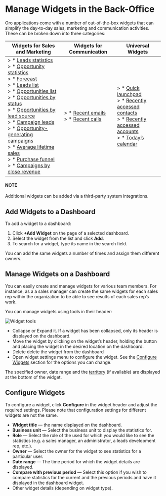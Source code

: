 <a id="user-guide-business-intelligence-widgets-explore"></a>

# Manage Widgets in the Back-Office

Oro applications come with a number of out-of-the-box widgets that can simplify the day-to-day sales, marketing and communication activities. These can be broken down into three categories:

| Widgets for Sales and Marketing                                                                                                                                                                                                                                                                                                                                                                                                                                                                                                                                                                                                                                                                                                                                                                                                                                                                                                                                                                                                                                                                                                                                                                                                                                                                                                                                                                                             | Widgets for Communication                                                                                                                                                                  | Universal Widgets                                                                                                                                                                                                                                                                                                                                                                                                                                                                          |
|-----------------------------------------------------------------------------------------------------------------------------------------------------------------------------------------------------------------------------------------------------------------------------------------------------------------------------------------------------------------------------------------------------------------------------------------------------------------------------------------------------------------------------------------------------------------------------------------------------------------------------------------------------------------------------------------------------------------------------------------------------------------------------------------------------------------------------------------------------------------------------------------------------------------------------------------------------------------------------------------------------------------------------------------------------------------------------------------------------------------------------------------------------------------------------------------------------------------------------------------------------------------------------------------------------------------------------------------------------------------------------------------------------------------------------|--------------------------------------------------------------------------------------------------------------------------------------------------------------------------------------------|--------------------------------------------------------------------------------------------------------------------------------------------------------------------------------------------------------------------------------------------------------------------------------------------------------------------------------------------------------------------------------------------------------------------------------------------------------------------------------------------|
| > * [Leads statistics](leads-statistics.md#user-guide-business-intelligence-widgets-leads-statistics)<br/>> * [Opportunity statistics](opportunity-statistics.md#user-guide-business-intelligence-widgets-opportunity-statistics)<br/>> * [Forecast](forecast.md#user-guide-business-intelligence-widgets-forecast)<br/>> * [Leads list](leads-list.md#user-guide-business-intelligence-widgets-leads-list)<br/>> * [Opportunities list](opportunities-list.md#user-guide-business-intelligence-widgets-opportunity-list)<br/>> * [Opportunities by status](opportunities-by-status.md#user-guide-business-intelligence-widgets-opportunity-by-status)<br/>> * [Opportunities by lead source](opportunities-by-lead-source.md#user-guide-business-intelligence-widgets-opportunity-lead-source)<br/>> * [Campaign leads](campaign-leads.md#user-guide-business-intelligence-widgets-campaign-leads)<br/>> * [Opportunity-generating campaigns](opportunity-generating-campaigns.md#user-guide-business-intelligence-widgets-opportunity-generating-campaigns)<br/>> * [Average lifetime sales](average-lifetime-sales.md#user-guide-business-intelligence-widgets-average-lifetime-sales)<br/>> * [Purchase funnel](purchase-funnel.md#user-guide-business-intelligence-widgets-purchase-funnel)<br/>> * [Campaigns by close revenue](campaigns-by-close-revenue.md#user-guide-business-intelligence-widgets-close-revenue) | > * [Recent emails](recent-emails.md#user-guide-business-intelligence-widgets-recent-emails)<br/>> * [Recent calls](recent-calls.md#user-guide-business-intelligence-widgets-recent-calls) | > * [Quick launchpad](quick-launchpad.md#user-guide-business-intelligence-widgets-quick-launchpad)<br/>> * [Recently accessed contacts](recently-accessed-contacts.md#user-guide-business-intelligence-widgets-recently-accessed-contacts)<br/>> * [Recently accessed accounts](recently-accessed-accounts.md#user-guide-business-intelligence-widgets-recently-accessed-accounts)<br/>> * [Today’s calendar](todays-calendar.md#user-guide-business-intelligence-widgets-todays-calendar) |

#### NOTE
Additional widgets can be added via a third-party system integrations.

<a id="user-guide-business-intelligence-widgets-add"></a>

## Add Widgets to a Dashboard

To add a widget to a dashboard:

1. Click **+Add Widget** on the page of a selected dashboard.
2. Select the widget from the list and click **Add**.
3. To search for a widget, type its name in the search field.

You can add the same widgets a number of times and assign them different owners.

<a id="user-guide-business-intelligence-widgets-manage"></a>

## Manage Widgets on a Dashboard

You can easily create and manage widgets for various team members. For instance, as a a sales manager can create the same widgets for each sales rep within the organization to be able to see results of each sales rep’s work.

You can manage widgets using tools in their header:

![Widget tools](user/img/dashboards/dashboards_6.png)
* <i class="far fa-minus-square" aria-hidden="true"></i> Collapse or <i class="far fa-plus-square" aria-hidden="true"></i> Expand it. If a widget has been collapsed, only its header is displayed on the dashboard.
* Move the widget by clicking on the widget’s header, holding the <i class="fas fa-arrows-alt" aria-hidden="true"></i> button and placing the widget in the desired location on the dashboard.
* <i class="fas fa-trash-alt" aria-hidden="true"></i> Delete delete the widget from the dashboard
* Open widget settings menu <i class="fa fa-cog fa-lg" aria-hidden="true"></i> to configure the widget. See the [Configure Widgets]() section for the options you can change.

The specified owner, date range and the <a href="https://oroinc.com/doc/orocrm/current/user-guide-sales-tools/b2b-sales/territory-management" target="_blank">territory</a> (if available) are displayed at the bottom of the widget.

## Configure Widgets

To configure a widget, click <i class="fa fa-cog fa-lg" aria-hidden="true"></i> **Configure** in the widget header and adjust the required settings. Please note that configuration settings for different widgets are not the same.

* **Widget title** — the name displayed on the dashboard.
* **Business unit** — Select the business unit to display the statistics for.
* **Role** — Select the role of the used for which you would like to see the statistics (e.g. a sales manager, an administrator, a leads development rep, etc.).
* **Owner** — Select the owner for the widget to see statistics for a particular user.
* **Date range** — The time period for which the widget details are displayed.
* **Compare with previous period** — Select this option if you wish to compare statistics for the current and the previous periods and have it displayed in the dashboard widget.
* Other widget details (depending on widget type).

<!-- fa-bars = fa-navicon -->
<!-- Ic Tiles is used as Set As Default in saved views, and as tiles in display layout options -->
<!-- IcPencil refers to Rename in Commerce and Inline Editing in CRM -->
<!-- Check mark in the square. -->
<!-- SortDesc is also used as drop-down arrow -->
